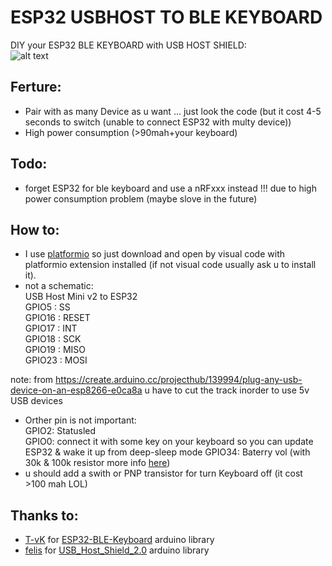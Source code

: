 # ESP32 USBHOST TO BLE KEYBOARD
 DIY your ESP32 BLE KEYBOARD with USB HOST SHIELD:</br>
 ![alt text](https://github.com/Cemu0/ESP32_USBHOST_TO_BLE_KEYBOARD/IMG_5495.JPG "keyboard mod")
 ## Ferture:
 - Pair with as many Device as u want ... just look the code (but it cost 4-5 seconds to switch (unable to connect ESP32 with multy device))
- High power consumption (>90mah+your keyboard)
## Todo:
- forget ESP32 for ble keyboard and use a nRFxxx instead !!! due to high power consumption problem (maybe slove in the future)
## How to:
- I use [platformio](https://platformio.org/) so just download and open by visual code with platformio extension installed (if not visual code usually ask u to install it).
- not a schematic:</br>
USB Host Mini v2 to ESP32 </br>
GPIO5 : SS </br>
GPIO16 : RESET </br>
GPIO17 : INT</br>
GPIO18 : SCK </br>
GPIO19 : MISO </br>
GPIO23 : MOSI</br>

note: from https://create.arduino.cc/projecthub/139994/plug-any-usb-device-on-an-esp8266-e0ca8a u have to cut the track inorder to use 5v USB devices</br>
- Orther pin is not important:</br>
GPIO2: Statusled</br>
GPIO0: connect it with some key on your keyboard so you can update ESP32 & wake it up from deep-sleep mode
GPIO34: Baterry vol (with 30k & 100k resistor more info [here](https://en.wikipedia.org/wiki/Voltage_divider))
- u should add a swith or PNP transistor for turn Keyboard off (it cost >100 mah LOL)

## Thanks to:
- [T-vK](https://github.com/T-vK) for [ESP32-BLE-Keyboard](platformhttps://github.com/T-vK/ESP32-BLE-Keyboard) arduino library
- [felis](https://github.com/felis) for [USB_Host_Shield_2.0](https://github.com/felis/USB_Host_Shield_2.0) arduino library

 
